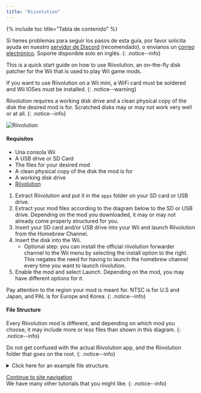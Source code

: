 ```yaml
---
title: "Riivolution"
---
```


{% include toc title="Tabla de contenido" %}

Si tienes problemas para seguir los pasos de esta guía, por favor solicita ayuda en nuestro [servidor de Discord](https://discord.gg/rc24) (recomendado), o envíanos un [correo electrónico](mailto:support@riiconnect24.net). Soporte disponible solo en inglés.
{: .notice--info}

This is a quick start guide on how to use Riivolution, an on-the-fly disk patcher for the Wii that is used to play Wii game mods.

If you want to use Riivolution on a Wii mini, a WiFi card must be soldered and Wii IOSes must be installed.
{: .notice--warning}

Riivolution requires a working disk drive and a clean physical copy of the disk the desired mod is for. Scratched disks may or may not work very well or at all.
{: .notice--info}

![Riivolution](/images/riivolution.png)


#### Requisitos

* Una consola Wii
* A USB drive or SD Card
* The files for your desired mod
* A clean physical copy of the disk the mod is for
* A working disk drive
* [Riivolution](https://hbb1.oscwii.org/hbb/riivolution/riivolution.zip)

1. Extract Riivolution and put it in the `apps` folder on your SD card or USB drive.
2. Extract your mod files according to the diagram below to the SD or USB drive. Depending on the mod you downloaded, it may or may not already come properly structured for you.
3. Insert your SD card and/or USB drive into your Wii and launch Riivolution from the Homebrew Channel.
4. Insert the disk into the Wii.
    * Optional step: you can install the official riivolution forwarder channel to the Wii menu by selecting the install option to the right. This negates the need for having to launch the homebrew channel every time you want to launch riivolution.
5. Enable the mod and select Launch. Depending on the mod, you may have different options for it.

Pay attention to the region your mod is meant for. NTSC is for U.S and Japan, and PAL is for Europe and Korea.
{: .notice--info}

#### File Structure

Every Riivolution mod is different, and depending on which mod you choose, it may include more or less files than shown in this diagram.
{: .notice--info}

Do not get confused with the actual Riivolution app, and the Riivolution folder that goes on the root.
{: .notice--info}

<details id="Riivolution-Files" class="notice--info" markdown="1">
<summary><a>Click here for an example file structure.</a></summary>

```
💾sd:
 ┣ 📂apps
 ┃ ┗ 📂Riivolution
 ┃      ┣ 📜boot.dol
 ┃      ┣ 📜icon.png
 ┃      ┗ 📜meta.xml
 ┣ 📂Riivolution
 ┃  ┣ 📂config
 ┃  ┃  ┗ 📜name.xml
 ┃  ┗ 📜name.xml
 ┗ 📂GameFiles
```
</details>

[Continue to site navigation](site-navigation)<br> We have many other tutorials that you might like.
{: .notice--info}